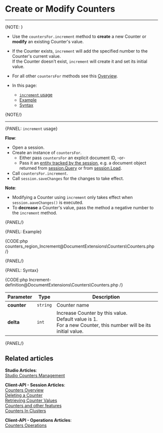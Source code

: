 # Create or Modify Counters
---

{NOTE: }

* Use the `countersFor.increment` method to **create** a new Counter or **modify** an existing Counter's value.  

*  If the Counter exists, `increment` will add the specified number to the Counter's current value.  
   If the Counter doesn't exist, `increment` will create it and set its initial value.  

* For all other `countersFor` methods see this [Overview](../../document-extensions/counters/overview#counter-methods-and-the--object).

* In this page:
  - [`increment` usage](../../document-extensions/counters/create-or-modify#increment-usage)
  - [Example](../../document-extensions/counters/create-or-modify#example)
  - [Syntax](../../document-extensions/counters/create-or-modify#syntax)

{NOTE/}

---

{PANEL: `increment` usage}

 **Flow**:  

* Open a session.  
* Create an instance of `countersFor`.  
    * Either pass `countersFor` an explicit document ID, -or-  
    * Pass it an [entity tracked by the session](../../client-api/session/loading-entities), 
      e.g. a document object returned from [session.Query](../../client-api/session/querying/how-to-query) or from [session.Load](../../client-api/session/loading-entities#load).  
* Call `countersFor.increment`.
* Call `session.saveChanges` for the changes to take effect.  

**Note**:

* Modifying a Counter using `increment` only takes effect when `session.aaveChanges()` is executed.  
* To **decrease** a Counter's value, pass the method a negative number to the `increment` method.  

{PANEL/}

{PANEL: Example}

{CODE:php counters_region_Increment@DocumentExtensions\Counters\Counters.php /}

{PANEL/}

{PANEL: Syntax}

{CODE:php Increment-definition@DocumentExtensions\Counters\Counters.php /}

| Parameter        | Type  | Description     |
|------------------|-------|-----------------|
| **counter** | `string` | Counter name  |
| **delta** | `int` | Increase Counter by this value.<br>Default value is 1.<br>For a new Counter, this number will be its initial value. |

{PANEL/}

## Related articles

**Studio Articles**:  
[Studio Counters Management](../../studio/database/document-extensions/counters#counters)  

**Client-API - Session Articles**:  
[Counters Overview](../../document-extensions/counters/overview)  
[Deleting a Counter](../../document-extensions/counters/delete)  
[Retrieving Counter Values](../../document-extensions/counters/retrieve-counter-values)  
[Counters and other features](../../document-extensions/counters/counters-and-other-features)  
[Counters In Clusters](../../document-extensions/counters/counters-in-clusters)  

**Client-API - Operations Articles**:  
[Counters Operations](../../client-api/operations/counters/get-counters#operations--counters--how-to-get-counters)  
